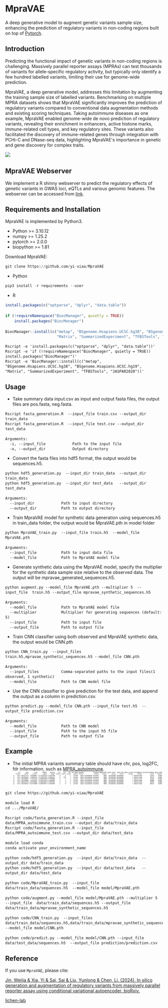 # MpraVAE
A deep generative model to augment genetic variants sample size, enhancing the prediction of regulatory variants in non-coding regions built on top of [Pytorch](https://pytorch.org/).

## Introduction
Predicting the functional impact of genetic variants in non-coding regions is challenging. Massively parallel reporter assays (MPRAs) can test thousands of variants for allele-specific regulatory activity, but typically only identify a few hundred labelled variants, limiting their use for genome-wide prediction. 

MpraVAE, a deep generative model, addresses this limitation by augmenting the training sample size of labelled variants. Benchmarking on multiple MPRA datasets shows that MpraVAE significantly improves the prediction of regulatory variants compared to conventional data augmentation methods and existing scoring techniques. Taking autoimmune diseases as one example, MpraVAE enabled genome-wide de novo prediction of regulatory variants, revealing their enrichment in enhancers, active histone marks, immune-related cell types, and key regulatory sites. These variants also facilitated the discovery of immune-related genes through integration with PCHi-C and DNase-seq data, highlighting MpraVAE's importance in genetic and gene discovery for complex traits.

![](https://github.com/yi-xiaa/MpraVAE/blob/main/doc/Figure_1.png)

## MpraVAE Webserver
We implement a R shinny webserver to predict the regulatory effects of genetic variants in GWAS loci, eQTLs and various genomic features. The webserver can be accessed from [link](https://mpravae.rc.ufl.edu/).

## Requirements and Installation

MpraVAE is implemented by Python3.
- Python >= 3.10.12
- numpy >= 1.25.2
- pytorch >= 2.0.0
- biopython >= 1.81

Download MpraVAE:
```Python
git clone https://github.com/yi-xiaa/MpraVAE
```

- Python
```Python
pip3 install -r requirements --user
```

- R
```R
install.packages(c("optparse", "dplyr", "data.table"))

if (!requireNamespace("BiocManager", quietly = TRUE))
    install.packages("BiocManager")

BiocManager::install(c("metap", "BSgenome.Hsapiens.UCSC.hg38", "BSgenome.Hsapiens.UCSC.hg19", 
                       "Matrix", "SummarizedExperiment", "TFBSTools", "JASPAR2020"))
```

```command
Rscript -e 'install.packages(c("optparse", "dplyr", "data.table"))'
Rscript -e 'if (!requireNamespace("BiocManager", quietly = TRUE)) install.packages("BiocManager")'
Rscript -e 'BiocManager::install(c("metap", "BSgenome.Hsapiens.UCSC.hg38", "BSgenome.Hsapiens.UCSC.hg19", "Matrix", "SummarizedExperiment", "TFBSTools", "JASPAR2020"))'
```


## Usage
- Take summary data input.csv as input and output fasta files, the output files are pos.fasta, neg.fasta.
```command
Rscript fasta_generation.R  --input_file train.csv --output_dir train_data
Rscript fasta_generation.R  --input_file test.csv --output_dir test_data

Arguments:
  -i, --input_file            Path to the input file
  -o, --output_dir            Output directory
```

- Convert the fasta files into hdf5 format, the output would be sequences.h5.
```command
python hdf5_generation.py  --input_dir train_data  --output_dir train_data
python hdf5_generation.py  --input_dir test_data   --output_dir test_data

Arguments:
  --input_dir            Path to input directory
  --output_dir           Path to output directory
```

- Train MpraVAE model for synthetic data generation using sequences.h5 in train_data folder, the output would be MpraVAE.pth in model folder
```command
python MpraVAE_train.py  --input_file train.h5  --model_file MpraVAE.pth

Arguments:
  --input_file           Path to input data file
  --model_file           Path to MpraVAE model file
```

- Generate synthetic data using the MpraVAE model, specify the multiplier for the synthetic data sample size relative to the observed data. The output will be mpravae_generated_sequences.h5.
```command
python augment.py --model_file MpraVAE.pth --multiplier 5  --input_file  train.h5 --output_file mpravae_synthetic_sequences.h5

Arguments:
  --model_file           Path to MpraVAE model file
  --multiplier           Multiplier for generating sequences (default: 5)
  --input_file           Path to input file
  --output_file          Path to output file
```

- Train CNN classifier using both observed and MpraVAE synthetic data, the output would be CNN.pth
```command
python CNN_train.py  --input_files  train.h5,mpravae_synthetic_sequences.h5 --model_file CNN.pth

Arguments:
  --input_files          Comma-separated paths to the input files(1 observed, 1 synthetic)
  --model_file           Path to CNN model file
```

- Use the CNN classifier to give prediction for the test data, and append the output as a column in prediction.csv.
```command
python predict.py --model_file CNN.pth --input_file test.h5  --output_file prediction.csv

Arguments:
  --model_file           Path to CNN model
  --input_file           Path to the input h5 file
  --output_file          Path to output file
```



## Example
- The initial MPRA variants summary table should have chr, pos, log2FC, fdr information, such as [MPRA_autoimmune](https://github.com/yi-xiaa/MpraVAE/blob/main/data/MPRA_autoimmune.csv).
![](https://github.com/yi-xiaa/MpraVAE/blob/main/doc/pic1.png)

```command
git clone https://github.com/yi-xiaa/MpraVAE

module load R
cd .../MpraVAE/

Rscript code/fasta_generation.R --input_file data/MPRA_autoimmune_train.csv --output_dir data/train_data
Rscript code/fasta_generation.R --input_file data/MPRA_autoimmune_test.csv --output_dir data/test_data

module load conda
conda activate your_environment_name

python code/hdf5_generation.py  --input_dir data/train_data  --output_dir data/train_data
python code/hdf5_generation.py  --input_dir data/test_data   --output_dir data/test_data

python code/MpraVAE_train.py  --input_file data/train_data/sequences.h5  --model_file model/MpraVAE.pth

python code/augment.py --model_file model/MpraVAE.pth --multiplier 5  --input_file  data/train_data/sequences.h5 --output_file data/train_data/mpravae_synthetic_sequences.h5

python code/CNN_train.py  --input_files  data/train_data/sequences.h5,data/train_data/mpravae_synthetic_sequences.h5 --model_file model/CNN.pth

python code/predict.py --model_file model/CNN.pth --input_file data/test_data/sequences.h5  --output_file prediction/prediction.csv
```

## Reference
If you use `MpraVAE`, please cite:

[Jin, Weijia & Xia, Yi & Sai, Sai & Liu, Yunlong & Chen, Li. (2024). In silico generation and augmentation of regulatory variants from massively parallel reporter assay using conditional variational autoencoder. bioRxiv.](https://doi.org/10.1101/2024.06.25.600715)


[lichen-lab](https://github.com/lichen-lab "https://github.com/lichen-lab")